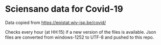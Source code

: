 # Sciensano data for Covid-19

Data copied from https://epistat.wiv-isp.be/covid/ 

Checks every hour (at HH:15) if a new version of the files is available.
Json files are converted from windows-1252 to UTF-8 and pushed to this repo.
